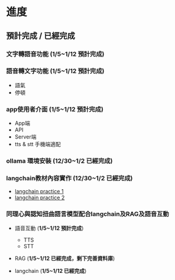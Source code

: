 # 進度

## 預計完成 / 已經完成

### 文字轉語音功能 (**1/5~1/12 預計完成**)

### 語音轉文字功能 (**1/5~1/12 預計完成**)

- 語氣
- 停頓

### app使用者介面 (**1/5~1/12 預計完成**)

- App端
- API
- Server端
- tts & stt 手機端適配

### ollama 環境安裝 (**12/30~1/2 已經完成**)

### langchain教材內容實作 (**12/30~1/2 已經完成**)

- [langchain practice 1](langchain_practice.ipynb)
- [langchain practice 2](phi3_langchain_practice.ipynb)

### 同理心與認知扭曲語言模型配合langchain及RAG及語音互動

- 語音互動  (**1/5~1/12 預計完成**)

  - TTS
  - STT

- RAG (**1/5~1/12 已經完成，剩下完善資料庫**)

- langchain (**1/5~1/12 已經完成**)
